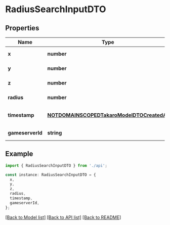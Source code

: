 # RadiusSearchInputDTO

## Properties

| Name             | Type                                                                                    | Description | Notes                             |
| ---------------- | --------------------------------------------------------------------------------------- | ----------- | --------------------------------- |
| **x**            | **number**                                                                              |             | [default to undefined]            |
| **y**            | **number**                                                                              |             | [default to undefined]            |
| **z**            | **number**                                                                              |             | [default to undefined]            |
| **radius**       | **number**                                                                              |             | [default to undefined]            |
| **timestamp**    | [**NOTDOMAINSCOPEDTakaroModelDTOCreatedAt**](NOTDOMAINSCOPEDTakaroModelDTOCreatedAt.md) |             | [optional] [default to undefined] |
| **gameserverId** | **string**                                                                              |             | [default to undefined]            |

## Example

```typescript
import { RadiusSearchInputDTO } from './api';

const instance: RadiusSearchInputDTO = {
  x,
  y,
  z,
  radius,
  timestamp,
  gameserverId,
};
```

[[Back to Model list]](../README.md#documentation-for-models) [[Back to API list]](../README.md#documentation-for-api-endpoints) [[Back to README]](../README.md)
